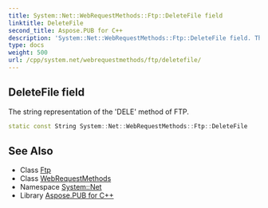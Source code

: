 ```yaml
---
title: System::Net::WebRequestMethods::Ftp::DeleteFile field
linktitle: DeleteFile
second_title: Aspose.PUB for C++
description: 'System::Net::WebRequestMethods::Ftp::DeleteFile field. The string representation of the ''DELE'' method of FTP in C++.'
type: docs
weight: 500
url: /cpp/system.net/webrequestmethods/ftp/deletefile/
---
```

## DeleteFile field


The string representation of the 'DELE' method of FTP.

```cpp
static const String System::Net::WebRequestMethods::Ftp::DeleteFile
```

## See Also

* Class [Ftp](../)
* Class [WebRequestMethods](../../)
* Namespace [System::Net](../../../)
* Library [Aspose.PUB for C++](../../../../)
